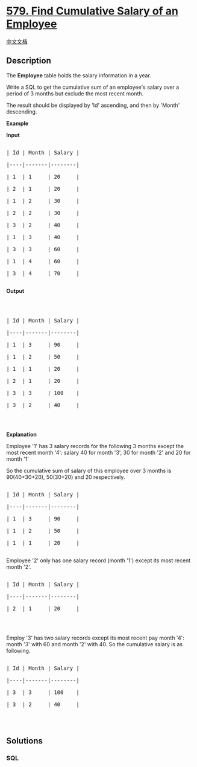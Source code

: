 # [579. Find Cumulative Salary of an Employee](https://leetcode.com/problems/find-cumulative-salary-of-an-employee)

[中文文档](/solution/0500-0599/0579.Find%20Cumulative%20Salary%20of%20an%20Employee/README.md)

## Description

<p>The <b>Employee</b> table holds the salary information in a year.</p>



<p>Write a SQL to get the cumulative sum of an employee&#39;s salary over a period of 3 months but exclude the most recent month.</p>



<p>The result should be displayed by &#39;Id&#39; ascending, and then by &#39;Month&#39; descending.</p>



<p><b>Example</b><br />

<b>Input</b></p>



<pre>

| Id | Month | Salary |

|----|-------|--------|

| 1  | 1     | 20     |

| 2  | 1     | 20     |

| 1  | 2     | 30     |

| 2  | 2     | 30     |

| 3  | 2     | 40     |

| 1  | 3     | 40     |

| 3  | 3     | 60     |

| 1  | 4     | 60     |

| 3  | 4     | 70     |

</pre>

<b>Output</b>



<pre>



| Id | Month | Salary |

|----|-------|--------|

| 1  | 3     | 90     |

| 1  | 2     | 50     |

| 1  | 1     | 20     |

| 2  | 1     | 20     |

| 3  | 3     | 100    |

| 3  | 2     | 40     |

</pre>



<p>&nbsp;</p>

<b>Explanation</b>



<p>Employee &#39;1&#39; has 3 salary records for the following 3 months except the most recent month &#39;4&#39;: salary 40 for month &#39;3&#39;, 30 for month &#39;2&#39; and 20 for month &#39;1&#39;<br />

So the cumulative sum of salary of this employee over 3 months is 90(40+30+20), 50(30+20) and 20 respectively.</p>



<pre>

| Id | Month | Salary |

|----|-------|--------|

| 1  | 3     | 90     |

| 1  | 2     | 50     |

| 1  | 1     | 20     |

</pre>

Employee &#39;2&#39; only has one salary record (month &#39;1&#39;) except its most recent month &#39;2&#39;.



<pre>

| Id | Month | Salary |

|----|-------|--------|

| 2  | 1     | 20     |

</pre>



<p>&nbsp;</p>

Employ &#39;3&#39; has two salary records except its most recent pay month &#39;4&#39;: month &#39;3&#39; with 60 and month &#39;2&#39; with 40. So the cumulative salary is as following.



<pre>

| Id | Month | Salary |

|----|-------|--------|

| 3  | 3     | 100    |

| 3  | 2     | 40     |

</pre>



<p>&nbsp;</p>



## Solutions

<!-- tabs:start -->

### **SQL**

```sql

```

<!-- tabs:end -->
